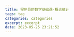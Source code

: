 ```yaml
---
title: 程序员的数学基础课-概论统计
tags: tag
categories: categories
excerpt: excerpt
date: 2023-05-25 23:21:52
---
```


